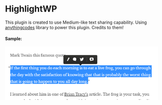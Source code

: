 HighlightWP
==========

This plugin is created to use Medium-like text sharing capability.
Using <a href="https://github.com/anythingcodes/highlight-share">anythingcodes</a> library to power this plugin. Credits to them!

<h4>Sample:</h4>
<img src="assets/images/Screenshot_2.png">

